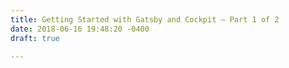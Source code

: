 ```yaml
---
title: Getting Started with Gatsby and Cockpit — Part 1 of 2
date: 2018-06-16 19:48:20 -0400
draft: true

---
```

